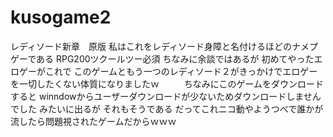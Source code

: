 # kusogame2
レディソード新章　原版
私はこれをレディソード身障と名付けるほどのナメプゲーである
RPG200ツクールツー必須
ちなみに余談ではあるが
初めてやったエロゲーがこれで
このゲームともう一つのレディソード２がきっかけでエロゲーを一切したくない体質になりましたｗ
　
　
ちなみにこのゲームをダウンロードすると
winndowからユーザーダウンロードが少ないためダウンロードしませんでした
みたいに出るが
それもそうである
だってこれニコ動やようつべで誰かが流したら問題視されたゲームだからｗｗｗ
